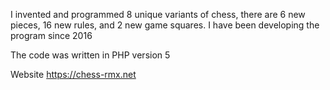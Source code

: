 I invented and programmed 8 unique variants of chess, there are 6 new pieces, 16 new rules, and 2 new game squares. I have been developing the program since 2016

The code was written in PHP version 5

Website https://chess-rmx.net

